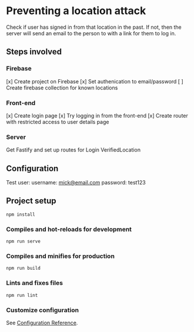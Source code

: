 # Preventing a location attack

Check if user has signed in from that location in the past. If not, then the server will send an email to the person to with a link for them to log in.

## Steps involved

### Firebase

[x] Create project on Firebase
[x] Set authenication to email/password
[ ] Create firebase collection for known locations

### Front-end

[x] Create login page
[x] Try logging in from the front-end
[x] Create router with restricted access to user details page

### Server

Get Fastify and set up routes for
Login
VerifiedLocation

## Configuration

Test user:
username: mick@email.com
password: test123

## Project setup

```
npm install
```

### Compiles and hot-reloads for development

```
npm run serve
```

### Compiles and minifies for production

```
npm run build
```

### Lints and fixes files

```
npm run lint
```

### Customize configuration

See [Configuration Reference](https://cli.vuejs.org/config/).
